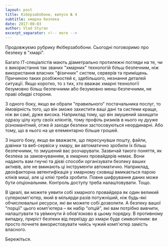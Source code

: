 ```yaml
---
layout: post
title: Кіберзабобони, випуск № 4
subtitle: хмарна безпека
date: 2017-08-03
author: Vlad Styran
excerpt_separator: <!-- more -->
---
```


Продовжуємо рубрику #кіберзабобони. Сьогодні поговоримо про безпеку в "хмарі".

Багато ІТ-спеціалістів мають діаметрально протилежні погляди на те, чи є використання так званих "хмарних" технологій більш безпечним, ніж використання власних "фізичних" систем, серверів та приміщень. Причиною таких розбіжностей є, здебільшого, незнання деталей ситуації. Якщо коротко, то з тих, хто вважає хмарні технології безумовно більш безпечними або безумовно менш безпечними, не праві обидві сторони.
<!-- more -->

З одного боку, якщо ви обрали "правильного" постачальника послуг, то ймовірність того, що він зможе захистити ваші дані та системи краще, ніж ви самі, дуже висока. Наприклад тому, що він змушений захищати одразу цілу купу своїх клієнтів, тому профіль ризиків в нього ну дууже різноманітний, отже й заходи безпеки застосовуються неординарні. Або тому, що в нього на це елементарно більше грошей.

З іншого боку, якщо ви вважаєте, що пересунувши пошту, файли, дзвінки та веб-сервіси у хмару, ви автоматично зробили їх більш безпечними, то змушений вас розчарувати. Зазвичай такого поняття, як безпека за замовчуванням, в хмарних провайдерів немає. Вони надають вам гнучкі та дієві способи організувати безпеку ваших активів, але не вмикають ці інструменти автоматично. Наприклад, двохфакторна автентифікація у хмарному сховищі вмикається парою кліків миші, але ці клікі треба зробити. Повне шифрування даних може бути опціональним. Контроль доступу треба налаштовувати. Тощо.

В ідеалі, ви можете уявити собі хмарного провайдера як один великий суперкомп'ютер, який в мільярди разів потужніший, ніж будь-які обчислювальні ресурси, які ви можете собі дозволити. А безпеку вашої "порції" цього комп'ютера – як набір "опцій", які вам потрібно вивчити, налаштувати та увімкнути й обов'язково в цьому порядку. В противному випадку, приріст безпеки від переїзду до хмари буде символічним: ви просто почнете використовувати чийсь чужий комп'ютер замість власного.

Бережіться.
